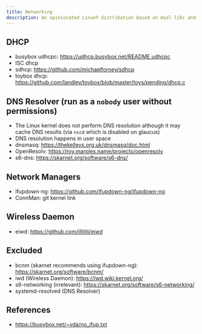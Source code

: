 ```yaml
---
title: Networking
description: An opinionated Linux® distribution based on musl libc and toybox
---
```


## DHCP
- busybox udhcpc: https://udhcp.busybox.net/README.udhcpc
- ISC dhcp
- sdhcp: https://github.com/michaelforney/sdhcp
- toybox dhcp: https://github.com/landley/toybox/blob/master/toys/pending/dhcp.c

## DNS Resolver (run as a `nobody` user without permissions)
- The Linux kernel does not perform DNS resolution although it may cache DNS results (via `nscd` which is disabled on glaucus)
- DNS resolution happens in user space
- dnsmasq: https://thekelleys.org.uk/dnsmasq/doc.html
- OpenResolv: https://roy.marples.name/projects/openresolv
- s6-dns: https://skarnet.org/software/s6-dns/

## Network Managers
- ifupdown-ng: https://github.com/ifupdown-ng/ifupdown-ng
- ConnMan: git kernel link

## Wireless Daemon
- eiwd: https://github.com/illiliti/eiwd

## Excluded
- bcnm (skarnet recommends using ifupdown-ng): https://skarnet.org/software/bcnm/
- iwd (Wireless Daemon): https://iwd.wiki.kernel.org/
- s6-networking (irrelevant): https://skarnet.org/software/s6-networking/
- systemd-resolved (DNS Resolver)

## References
- https://busybox.net/~vda/no_ifup.txt
